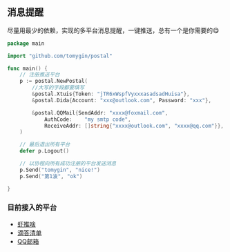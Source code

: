 

## 消息提醒

尽量用最少的依赖，实现的多平台消息提醒，一键推送，总有一个是你需要的😋

```go
package main

import "github.com/tomygin/postal"

func main() {
	// 注册推送平台
	p := postal.NewPostal(
		//大写的字段都要填写
		&postal.Xtuis{Token: "jTR6xWspfVyxxxasadsadHuisa"},
		&postal.Dida{Account: "xxx@outlook.com", Password: "xxx"},

		&postal.QQMail{SendAddr: "xxxx@foxmail.com",
			AuthCode:    "my smtp code",
			ReceiveAddr: []string{"xxxx@outlook.com", "xxxx@qq.com"}},
	)

	// 最后退出所有平台
	defer p.Logout()

	// 以协程向所有成功注册的平台发送消息
	p.Send("tomygin", "nice!")
	p.Send("第1波", "ok")

}


```

### 目前接入的平台

- [虾推啥](https://xtuis.cn/)
- [滴答清单](https://www.dida365.com/)
- [QQ邮箱](https://mail.qq.com/)
